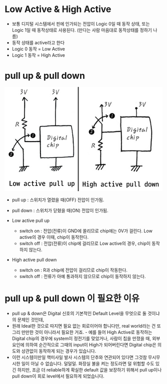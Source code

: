# Low Active & High Active
- 보통 디지털 시스템에서 핀에 인가되는 전압이 Logic 0일 때 동작 상태, 또는 Logic 1일 때 동작상태로 사용된다. (만다는 사람 마음대로 동작상태를 정하기 나름)
- 동작 상태를 active라고 한다
- Logic 0 동작 = Low Active
- Logic 1 동작 = High Active

# pull up & pull down
![alt text](image.png)
- pull up : 스위치가 열렸을 때(OFF) 전압이 인가됨.
- pull down : 스위치가 닫혔을 때(ON) 전압이 인가됨. 
- Low active pull up 
    - switch on : 전압(전류)이 GND에 쏠리므로 chip에는 0V가 걸린다. Low active의 경우 이때, chip이 동작한다. 
    - switch off : 전압(전류)이 chip에 걸리므로 Low active의 경우, chip이 동작하지 않는다. 

- High active pull down 
    - switch on : R과 chip에 전압이 걸리므로 chip이 작동한다. 
    - switch off : 전류가 아예 통과하지 않으므로 chip이 동작하지 않는다. 

# pull up & pull down 이 필요한 이유 
- pull up & down은 Digital 신호의 기본적인 Default Level을 무엇으로 둘 것이냐의 문제인 것인데, 
- 원래 Ideal한 것으로 따지면 필요 없는 회로이어야 합니다만, real world라는 건 또 그리 만만한 것이 아니라서 필요한 거죠. - 예를 들어 High Active로 동작하는 Digital chip의 경우에 system이 정전기를 맞았거나, 사람이 칩을 만졌을 때, 외부 요인에 의하여 순간적으로 그때의 input이 High가 되어버린다면 Digital chip은 의도와 상관없이 동작하게 되는 경우가 있습니다. 
- 이런 시스템이만일 핵미사일 발사 시스템의 단추와 연관되어 있다면 그것참 무시무시한 일이 아닐 수 없습니다. 덜덜덜. 화장실 불을 켜는 정도라면 덜 위험할 수도 있긴 하지만, 조금 더 reliable하게 확실한 default 값을 보장하기 위해서 pull up이나 pull down이 회로 level에서 필요하게 되었습니다.



